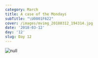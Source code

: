 ```yaml
---
category: March
title: A case of the Mondays
subTitle: "\U0001F622"
cover: /images/mvimg_20180312_194314.jpg
date: '2018-03-12'
day: '12'
slug: Day 12
---
```

![null](/images/mvimg_20180312_194314.jpg)
